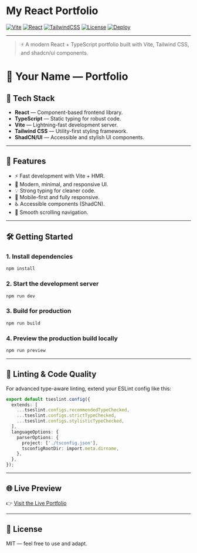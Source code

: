 

# My React Portfolio

[![Vite](https://img.shields.io/badge/Vite-4.5-purple?logo=vite)](https://vitejs.dev/)
[![React](https://img.shields.io/badge/React-18-61dafb?logo=react&logoColor=white)](https://react.dev/)
[![TailwindCSS](https://img.shields.io/badge/TailwindCSS-3.4-blue?logo=tailwindcss&logoColor=white)](https://tailwindcss.com/)
[![License](https://img.shields.io/github/license/your-username/your-repo?style=flat)](LICENSE)
[![Deploy](https://img.shields.io/badge/Deployed-Live-green?logo=vercel)](https://your-portfolio-link.com)

---

> ⚡ A modern React + TypeScript portfolio built with Vite, Tailwind CSS, and shadcn/ui components.


# 💼 Your Name — Portfolio


## 🚀 Tech Stack

- **React** — Component-based frontend library.
- **TypeScript** — Static typing for robust code.
- **Vite** — Lightning-fast development server.
- **Tailwind CSS** — Utility-first styling framework.
- **ShadCN/UI** — Accessible and stylish UI components.

---

## 🧠 Features

- ⚡ Fast development with Vite + HMR.
- 🎨 Modern, minimal, and responsive UI.
- 💡 Strong typing for cleaner code.
- 📱 Mobile-first and fully responsive.
- ♿ Accessible components (ShadCN).
- 🔗 Smooth scrolling navigation.

---

## 🛠️ Getting Started

### 1. Install dependencies

```bash
npm install
```

### 2. Start the development server

```bash
npm run dev
```

### 3. Build for production

```bash
npm run build
```

### 4. Preview the production build locally

```bash
npm run preview
```

---

## 🧹 Linting & Code Quality

For advanced type-aware linting, extend your ESLint config like this:

```ts
export default tseslint.config({
  extends: [
    ...tseslint.configs.recommendedTypeChecked,
    ...tseslint.configs.strictTypeChecked,
    ...tseslint.configs.stylisticTypeChecked,
  ],
  languageOptions: {
    parserOptions: {
      project: ['./tsconfig.json'],
      tsconfigRootDir: import.meta.dirname,
    },
  },
});
```

---

## 🌐 Live Preview

👉 [Visit the Live Portfolio](https://your-live-link.com)

---

## 📄 License

MIT — feel free to use and adapt.

